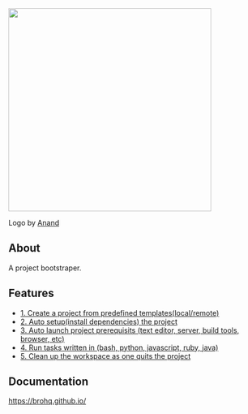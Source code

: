 <img src="https://user-images.githubusercontent.com/8296449/30894047-fed8e80c-a360-11e7-9777-b18c7f20a72f.png" width=400>

Logo by [Anand](https://www.behance.net/mukhiyaanad378)


## About
A project bootstraper.

## Features
- [1. Create a project from predefined templates(local/remote)](https://brohq.github.io/usage.html#create-project)
- [2. Auto setup(install dependencies) the project](https://brohq.github.io/tasks.html#setup)
- [3. Auto launch project prerequisits (text editor, server, build tools, browser, etc)](https://brohq.github.io/tasks.html#init)
- [4. Run tasks written in (bash, python, javascript, ruby, java)](https://brohq.github.io/tasks.html)
- [5. Clean up the workspace as one quits the project](https://brohq.github.io/tasks.html#exit)

## Documentation
https://brohq.github.io/
